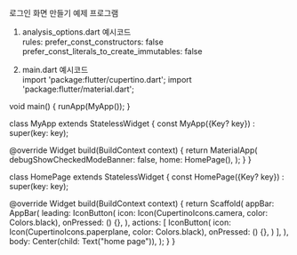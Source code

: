로그인 화면 만들기 예제 프로그램

1. analysis_options.dart 예시코드<br>
  rules:
    prefer_const_constructors: false
    prefer_const_literals_to_create_immutables: false

2. main.dart 예시코드<br>
import 'package:flutter/cupertino.dart';
import 'package:flutter/material.dart';

void main() {
  runApp(MyApp());
}

class MyApp extends StatelessWidget {
  const MyApp({Key? key}) : super(key: key);

  @override
  Widget build(BuildContext context) {
    return MaterialApp(
      debugShowCheckedModeBanner: false,
      home: HomePage(),
    );
  }
}

class HomePage extends StatelessWidget {
  const HomePage({Key? key}) : super(key: key);

  @override
  Widget build(BuildContext context) {
    return Scaffold(
      appBar: AppBar(
        leading: IconButton(
          icon: Icon(CupertinoIcons.camera, color: Colors.black),
          onPressed: () {},
        ),
        actions: [
          IconButton(
            icon: Icon(CupertinoIcons.paperplane, color: Colors.black),
            onPressed: () {},
          )
        ],
      ),
      body: Center(child: Text("home page")),
    );
  }
}
